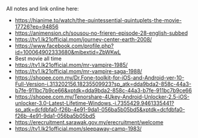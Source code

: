 All notes and link online here:
+ https://hianime.to/watch/the-quintessential-quintuplets-the-movie-17726?ep=94856
+ https://animension.ch/sousou-no-frieren-episode-28-english-subbed
+ https://tv1.lk21official.mom/journey-center-earth-2008/
+ https://www.facebook.com/profile.php?id=100064902333680&mibextid=ZbWKwL
+ Best movie all time
+ https://tv1.lk21official.mom/mr-vampire-1985/
+ https://tv1.lk21official.mom/mr-vampire-saga-1988/
+ https://shopee.com.my/Dr.Fone-toolkit-for-iOS-and-Android-ver-10-Full-Version-i.313202156.18235509923?sp_atk=dda9bda2-858c-44a3-b7fe-911bc7b9ce66&xptdk=dda9bda2-858c-44a3-b7fe-911bc7b9ce66
+ https://shopee.com.my/Tenorshare-4Ukey-Android-Unlocker-2.5-iOS-unlocker-3.0-Latest-Lifetime-Windows.-i.7355429.9461335441?sp_atk=dcfdbfa0-f26b-4e91-9da1-056ba5b05bd5&xptdk=dcfdbfa0-f26b-4e91-9da1-056ba5b05bd5
+ https://erecruitment.sarawak.gov.my/erecruitment/welcome
+ https://tv1.lk21official.mom/sleepaway-camp-1983/
